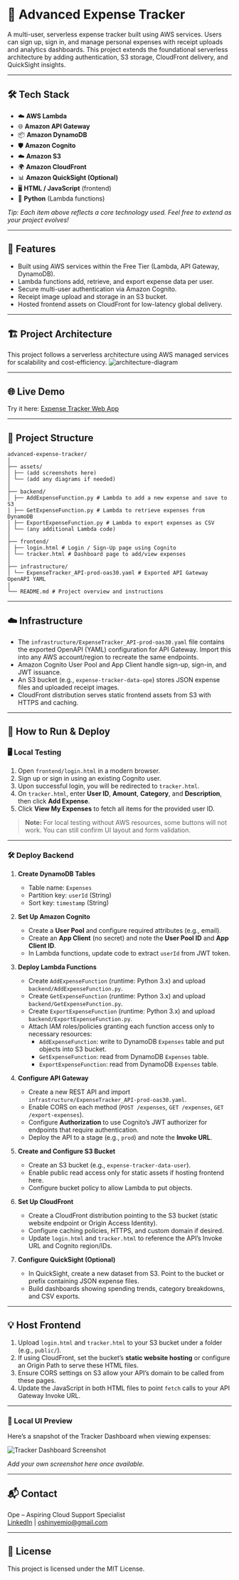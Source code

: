 # 💎 Advanced Expense Tracker

A multi-user, serverless expense tracker built using AWS services. Users can sign up, sign in, and manage personal expenses with receipt uploads and analytics dashboards. This project extends the foundational serverless architecture by adding authentication, S3 storage, CloudFront delivery, and QuickSight insights.

---

## 🛠 Tech Stack

- ☁️ **AWS Lambda**  
- 🌐 **Amazon API Gateway**  
- 📦 **Amazon DynamoDB**  
- 🛡️ **Amazon Cognito**  
- ☁️ **Amazon S3**  
- 🌍 **Amazon CloudFront**  
- 📊 **Amazon QuickSight (Optional)**  
- 🖥️ **HTML / JavaScript** (frontend)  
- 🐍 **Python** (Lambda functions)  

*Tip: Each item above reflects a core technology used. Feel free to extend as your project evolves!*

---

## 🚀 Features

- Built using AWS services within the Free Tier (Lambda, API Gateway, DynamoDB).  
- Lambda functions add, retrieve, and export expense data per user.  
- Secure multi-user authentication via Amazon Cognito.  
- Receipt image upload and storage in an S3 bucket.  
- Hosted frontend assets on CloudFront for low-latency global delivery.  

---

## 🏗️ Project Architecture
This project follows a serverless architecture using AWS managed services for scalability and cost-efficiency.
![architecture-diagram](assets/architecture-diagram.png)

---

## 🌐 Live Demo
Try it here: [Expense Tracker Web App](https://d1kwramx1iu2rs.cloudfront.net/)

---

## 📂 Project Structure

```
advanced-expense-tracker/
│
├── assets/
│ ├── (add screenshots here)
│ └── (add any diagrams if needed)
│
├── backend/
│ ├── AddExpenseFunction.py # Lambda to add a new expense and save to S3
│ ├── GetExpenseFunction.py # Lambda to retrieve expenses from DynamoDB
│ ├── ExportExpenseFunction.py # Lambda to export expenses as CSV
│ └── (any additional Lambda code)
│
├── frontend/
│ ├── login.html # Login / Sign-Up page using Cognito
│ └── tracker.html # Dashboard page to add/view expenses
│
├── infrastructure/
│ └── ExpenseTracker_API-prod-oas30.yaml # Exported API Gateway OpenAPI YAML
│
└── README.md # Project overview and instructions

```

---

## ☁️ Infrastructure

- The `infrastructure/ExpenseTracker_API-prod-oas30.yaml` file contains the exported OpenAPI (YAML) configuration for API Gateway. Import this into any AWS account/region to recreate the same endpoints.  
- Amazon Cognito User Pool and App Client handle sign-up, sign-in, and JWT issuance.  
- An S3 bucket (e.g., `expense-tracker-data-ope`) stores JSON expense files and uploaded receipt images.  
- CloudFront distribution serves static frontend assets from S3 with HTTPS and caching.

---

## 🚀 How to Run & Deploy

### 🖥️ Local Testing

1. Open `frontend/login.html` in a modern browser.  
2. Sign up or sign in using an existing Cognito user.  
3. Upon successful login, you will be redirected to `tracker.html`.  
4. On `tracker.html`, enter **User ID**, **Amount**, **Category**, and **Description**, then click **Add Expense**.  
5. Click **View My Expenses** to fetch all items for the provided user ID.

> **Note:** For local testing without AWS resources, some buttons will not work. You can still confirm UI layout and form validation.

---

### 🛠️ Deploy Backend

1. **Create DynamoDB Tables**  
   - Table name: `Expenses`  
   - Partition key: `userId` (String)  
   - Sort key: `timestamp` (String)  

2. **Set Up Amazon Cognito**  
   - Create a **User Pool** and configure required attributes (e.g., email).  
   - Create an **App Client** (no secret) and note the **User Pool ID** and **App Client ID**.  
   - In Lambda functions, update code to extract `userId` from JWT token.  

3. **Deploy Lambda Functions**  
   - Create `AddExpenseFunction` (runtime: Python 3.x) and upload `backend/AddExpenseFunction.py`.  
   - Create `GetExpenseFunction` (runtime: Python 3.x) and upload `backend/GetExpenseFunction.py`.  
   - Create `ExportExpenseFunction` (runtime: Python 3.x) and upload `backend/ExportExpenseFunction.py`.  
   - Attach IAM roles/policies granting each function access only to necessary resources:  
     - `AddExpenseFunction`: write to DynamoDB `Expenses` table and put objects into S3 bucket.  
     - `GetExpenseFunction`: read from DynamoDB `Expenses` table.  
     - `ExportExpenseFunction`: read from DynamoDB `Expenses` table.  

4. **Configure API Gateway**  
   - Create a new REST API and import `infrastructure/ExpenseTracker_API-prod-oas30.yaml`.  
   - Enable CORS on each method (`POST /expenses`, `GET /expenses`, `GET /export-expenses`).  
   - Configure **Authorization** to use Cognito’s JWT authorizer for endpoints that require authentication.  
   - Deploy the API to a stage (e.g., `prod`) and note the **Invoke URL**.  

5. **Create and Configure S3 Bucket**  
   - Create an S3 bucket (e.g., `expense-tracker-data-user`).  
   - Enable public read access only for static assets if hosting frontend here.  
   - Configure bucket policy to allow Lambda to put objects.  

6. **Set Up CloudFront**  
   - Create a CloudFront distribution pointing to the S3 bucket (static website endpoint or Origin Access Identity).  
   - Configure caching policies, HTTPS, and custom domain if desired.  
   - Update `login.html` and `tracker.html` to reference the API’s Invoke URL and Cognito region/IDs.  

7. **Configure QuickSight (Optional)**  
   - In QuickSight, create a new dataset from S3. Point to the bucket or prefix containing JSON expense files.  
   - Build dashboards showing spending trends, category breakdowns, and CSV exports.  

---

## 💡 Host Frontend

1. Upload `login.html` and `tracker.html` to your S3 bucket under a folder (e.g., `public/`).  
2. If using CloudFront, set the bucket’s **static website hosting** or configure an Origin Path to serve these HTML files.  
3. Ensure CORS settings on S3 allow your API’s domain to be called from these pages.  
4. Update the JavaScript in both HTML files to point `fetch` calls to your API Gateway Invoke URL.  

---

### 🧪 Local UI Preview

Here’s a snapshot of the Tracker Dashboard when viewing expenses:

![Tracker Dashboard Screenshot](assets/tracker-screenshot-placeholder.png)

_Add your own screenshot here once available._

---

## 📬 Contact

Ope – Aspiring Cloud Support Specialist  
[LinkedIn](https://linkedin.com/in/oshinyemio) | [oshinyemio@gmail.com](mailto:oshinyemio@gmail.com)

---

## 📜 License

This project is licensed under the MIT License.
